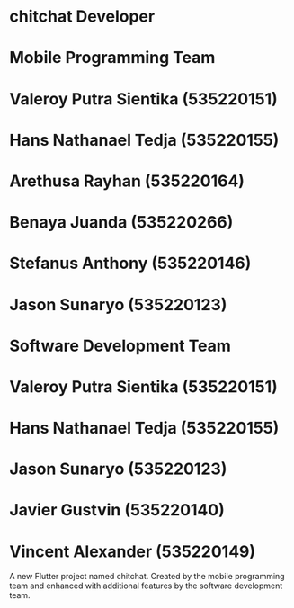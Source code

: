 # chitchat Developer

# Mobile Programming Team 
# Valeroy Putra Sientika (535220151)
# Hans Nathanael Tedja (535220155)
# Arethusa Rayhan (535220164)
# Benaya Juanda (535220266)
# Stefanus Anthony (535220146)
# Jason Sunaryo (535220123)

# Software Development Team
# Valeroy Putra Sientika (535220151)
# Hans Nathanael Tedja (535220155)
# Jason Sunaryo (535220123)
# Javier Gustvin (535220140)
# Vincent Alexander (535220149)

A new Flutter project named chitchat.
Created by the mobile programming team and enhanced with additional features by the software development team.
